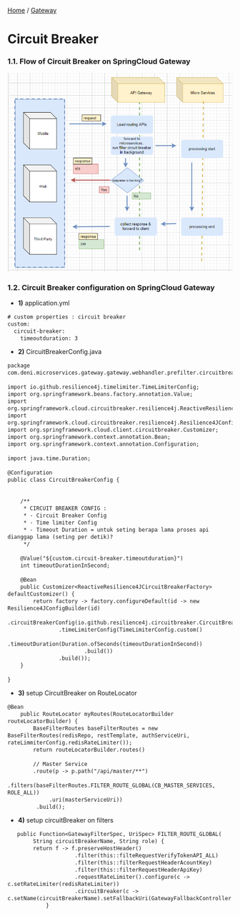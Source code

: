 [Home](https://github.com/springboot-microservices-project/) /
[Gateway](https://github.com/springboot-microservices-project/.github/blob/main/profile/page/gateway-service/readme.md)

# Circuit Breaker

### 1.1. Flow of Circuit Breaker on SpringCloud Gateway
![alt text](https://github.com/springboot-microservices-project/.github/blob/main/profile/page/gateway-service/image/gateway-circuitbreaker-squence.png?raw=true)


### 1.2. Circuit Breaker configuration on SpringCloud Gateway
- **1)** application.yml
```
# custom properties : circuit breaker
custom:
  circuit-breaker:
    timeoutduration: 3
```
- **2)** CircuitBreakerConfig.java

```
package com.deni.microservices.gateway.gateway.webhandler.prefilter.circuitbreaker;

import io.github.resilience4j.timelimiter.TimeLimiterConfig;
import org.springframework.beans.factory.annotation.Value;
import org.springframework.cloud.circuitbreaker.resilience4j.ReactiveResilience4JCircuitBreakerFactory;
import org.springframework.cloud.circuitbreaker.resilience4j.Resilience4JConfigBuilder;
import org.springframework.cloud.client.circuitbreaker.Customizer;
import org.springframework.context.annotation.Bean;
import org.springframework.context.annotation.Configuration;

import java.time.Duration;

@Configuration
public class CircuitBreakerConfig {


    /**
     * CIRCUIT BREAKER CONFIG :
     * - Circuit Breaker Config
     * - Time limiter Config
     * - Timeout Duration = untuk seting berapa lama proses api dianggap lama (seting per detik)?
     */

    @Value("${custom.circuit-breaker.timeoutduration}")
    int timeoutDurationInSecond;

    @Bean
    public Customizer<ReactiveResilience4JCircuitBreakerFactory> defaultCustomizer() {
        return factory -> factory.configureDefault(id -> new Resilience4JConfigBuilder(id)
                .circuitBreakerConfig(io.github.resilience4j.circuitbreaker.CircuitBreakerConfig.ofDefaults())
                .timeLimiterConfig(TimeLimiterConfig.custom()
                        .timeoutDuration(Duration.ofSeconds(timeoutDurationInSecond))
                        .build())
                .build());
    }

}

```


- **3)** setup CircuitBreaker on RouteLocator
```
@Bean
    public RouteLocator myRoutes(RouteLocatorBuilder routeLocatorBuilder) {
        BaseFilterRoutes baseFilterRoutes = new BaseFilterRoutes(redisRepo, restTemplate, authServiceUri, rateLimmiterConfig.redisRateLimiter());
        return routeLocatorBuilder.routes()
        
        // Master Service
        .route(p -> p.path("/api/master/**")
             .filters(baseFilterRoutes.FILTER_ROUTE_GLOBAL(CB_MASTER_SERVICES, ROLE_ALL))
             .uri(masterServiceUri))
         .build();
```


- **4)** setup circuitBreaker on filters 
```
   public Function<GatewayFilterSpec, UriSpec> FILTER_ROUTE_GLOBAL(
        String circuitBreakerName, String role) {
        return f -> f.preserveHostHeader()
                     .filter(this::filteRequestVerifyTokenAPI_ALL)
                     .filter(this::filterRequestHeaderAcountKey)
                     .filter(this::filterRequestHeaderApiKey)
                     .requestRateLimiter().configure(c -> c.setRateLimiter(redisRateLimiter))
                     .circuitBreaker(c -> c.setName(circuitBreakerName).setFallbackUri(GatewayFallbackController.FALLBACK_CIRCUITBREAKER));                        
            }            
```




